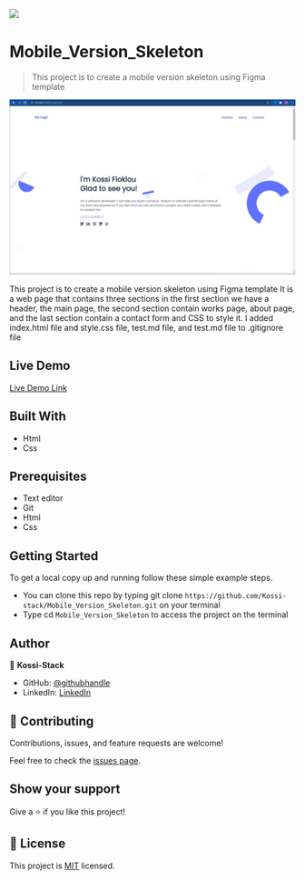 ![](https://img.shields.io/badge/Microverse-blueviolet)

# Mobile_Version_Skeleton

> This project is to create a mobile version skeleton using Figma template

![screenshot](assets/desktopv.JPG)

This project is to create a mobile version skeleton using Figma template
It is a web page that contains three sections in the first section we have a header, the main page, the second section contain works page, about page, and the last section contain a contact form and CSS to style it. I added index.html file and style.css file, test.md file, and test.md file to .gitignore file

## Live Demo

[Live Demo Link](https://kossi-stack.github.io/Mobile_Version_Skeleton/)

## Built With

- Html
- Css

##  Prerequisites

- Text editor
- Git
- Html
- Css

## Getting Started

To get a local copy up and running follow these simple example steps.

- You can clone this repo by typing git clone `https://github.com/Kossi-stack/Mobile_Version_Skeleton.git` on your terminal
- Type cd `Mobile_Version_Skeleton` to access the project on the terminal

## Author

👤 **Kossi-Stack**

- GitHub: [@githubhandle](https://github.com/Kossi-stack/Mobile_Version_Skeleton)
- LinkedIn: [LinkedIn](https://www.linkedin.com/in/kossifioklou2406/)


## 🤝 Contributing

Contributions, issues, and feature requests are welcome!

Feel free to check the [issues page](https://github.com/Kossi-stack/Mobile_Version_Skeleton/issues).

## Show your support

Give a ⭐️ if you like this project!

## 📝 License

This project is [MIT](./MIT.md) licensed.
